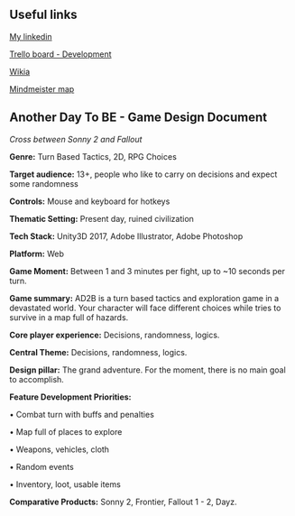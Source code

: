 ## Useful links

[My linkedin](https://www.linkedin.com/in/damiankreick)

[Trello board - Development](https://trello.com/b/F4LrRcHZ/ad2b-development)

[Wikia](http://es.anotherdaytobe.wikia.com/wiki/Wiki_AnotherDayToBe)

[Mindmeister map](https://www.mindmeister.com/1043749988)

## Another Day To BE - Game Design Document

*Cross between Sonny 2 and Fallout*

**Genre:** Turn Based Tactics, 2D, RPG Choices 

**Target audience:** 13+, people who like to carry on decisions and expect some randomness

**Controls:** Mouse and keyboard for hotkeys

**Thematic Setting:** Present day, ruined civilization

**Tech Stack:** Unity3D 2017, Adobe Illustrator, Adobe Photoshop

**Platform:** Web

**Game Moment:** Between 1 and 3 minutes per fight, up to ~10 seconds per turn.

**Game summary:** AD2B is a turn based tactics and exploration game in a devastated world. Your character will face different choices while tries to survive in a map full of hazards.

**Core player experience:** Decisions, randomness, logics.

**Central Theme:** Decisions, randomness, logics.

**Design pillar:** The grand adventure. For the moment, there is no main goal to accomplish.

**Feature Development Priorities:**

• Combat turn with buffs and penalties

• Map full of places to explore

• Weapons, vehicles, cloth

• Random events

• Inventory, loot, usable items

**Comparative Products:** Sonny 2, Frontier, Fallout 1 - 2, Dayz.

